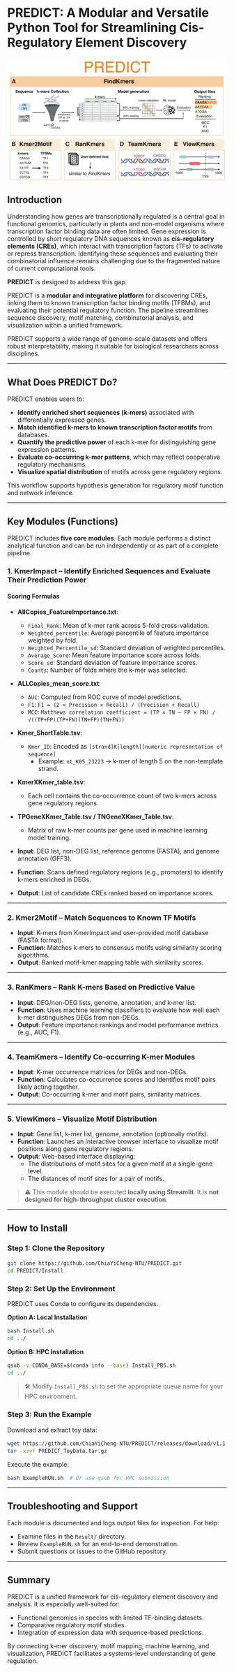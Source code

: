 # PREDICT: A Modular and Versatile Python Tool for Streamlining Cis-Regulatory Element Discovery
![WorkFlow](WorkFlow.jpg)
## Introduction

Understanding how genes are transcriptionally regulated is a central goal in functional genomics, particularly in plants and non-model organisms where transcription factor binding data are often limited. Gene expression is controlled by short regulatory DNA sequences known as **cis-regulatory elements (CREs)**, which interact with transcription factors (TFs) to activate or repress transcription. Identifying these sequences and evaluating their combinatorial influence remains challenging due to the fragmented nature of current computational tools.

**PREDICT** is designed to address this gap.

PREDICT is a **modular and integrative platform** for discovering CREs, linking them to known transcription factor binding motifs (TFBMs), and evaluating their potential regulatory function. The pipeline streamlines sequence discovery, motif matching, combinatorial analysis, and visualization within a unified framework.

PREDICT supports a wide range of genome-scale datasets and offers robust interpretability, making it suitable for biological researchers across disciplines.

---

## What Does PREDICT Do?

PREDICT enables users to:

- **Identify enriched short sequences (k-mers)** associated with differentially expressed genes.
- **Match identified k-mers to known transcription factor motifs** from databases.
- **Quantify the predictive power** of each k-mer for distinguishing gene expression patterns.
- **Evaluate co-occurring k-mer patterns**, which may reflect cooperative regulatory mechanisms.
- **Visualize spatial distribution** of motifs across gene regulatory regions.

This workflow supports hypothesis generation for regulatory motif function and network inference.

---

## Key Modules (Functions)

PREDICT includes **five core modules**. Each module performs a distinct analytical function and can be run independently or as part of a complete pipeline.

### 1. KmerImpact – Identify Enriched Sequences and Evaluate Their Prediction Power

#### Scoring Formulas

- **AllCopies_FeatureImportance.txt**:
  - `Final_Rank`: Mean of k-mer rank across 5-fold cross-validation.
  - `Weighted_percentile`: Average percentile of feature importance weighted by fold.
  - `Weighted_Percentile_sd`: Standard deviation of weighted percentiles.
  - `Average_Score`: Mean feature importance score across folds.
  - `Score_sd`: Standard deviation of feature importance scores.
  - `Counts`: Number of folds where the k-mer was selected.

- **ALLCopies_mean_score.txt**:
  - `AUC`: Computed from ROC curve of model predictions.
  - `F1`: `F1 = (2 × Precision × Recall) / (Precision + Recall)`
  - `MCC`: `Matthews correlation coefficient = (TP × TN – FP × FN) / √((TP+FP)(TP+FN)(TN+FP)(TN+FN))`

- **Kmer_ShortTable.tsv**:
  - `Kmer_ID`: Encoded as `[strand]K[length][numeric representation of sequence]`
    - Example: `nt_K05_23223` → k-mer of length 5 on the non-template strand.

- **KmerXKmer_table.tsv**:
  - Each cell contains the co-occurrence count of two k-mers across gene regulatory regions.

- **TPGeneXKmer_Table.tsv / TNGeneXKmer_Table.tsv**:
  - Matrix of raw k-mer counts per gene used in machine learning model training.

- **Input**: DEG list, non-DEG list, reference genome (FASTA), and genome annotation (GFF3).
- **Function**: Scans defined regulatory regions (e.g., promoters) to identify k-mers enriched in DEGs.
- **Output**: List of candidate CREs ranked based on importance scores.

---

### 2. Kmer2Motif – Match Sequences to Known TF Motifs

- **Input**: K-mers from KmerImpact and user-provided motif database (FASTA format).
- **Function**: Matches k-mers to consensus motifs using similarity scoring algorithms.
- **Output**: Ranked motif-kmer mapping table with similarity scores.

---

### 3. RanKmers – Rank K-mers Based on Predictive Value

- **Input**: DEG/non-DEG lists, genome, annotation, and k-mer list.
- **Function**: Uses machine learning classifiers to evaluate how well each k-mer distinguishes DEGs from non-DEGs.
- **Output**: Feature importance rankings and model performance metrics (e.g., AUC, F1).

---

### 4. TeamKmers – Identify Co-occurring K-mer Modules

- **Input**: K-mer occurrence matrices for DEGs and non-DEGs.
- **Function**: Calculates co-occurrence scores and identifies motif pairs likely acting together.
- **Output**: Co-occurring k-mer and motif pairs, similarity matrices.

---

### 5. ViewKmers – Visualize Motif Distribution

- **Input**: Gene list, k-mer list, genome, annotation (optionally motifs).
- **Function**: Launches an interactive browser interface to visualize motif positions along gene regulatory regions.
- **Output**: Web-based interface displaying:
  - The distributions of motif sites for a given motif at a single-gene level.
  - The distances of motif sites for a pair of motifs.

> ⚠️ This module should be executed **locally using Streamlit**. It is **not designed for high-throughput cluster execution**.

---

## How to Install

### Step 1: Clone the Repository

```bash
git clone https://github.com/ChiaYiCheng-NTU/PREDICT.git
cd PREDICT/Install
```

### Step 2: Set Up the Environment

PREDICT uses Conda to configure its dependencies.

**Option A: Local Installation**

```bash
bash Install.sh
cd ../
```

**Option B: HPC Installation**

```bash
qsub -v CONDA_BASE=$(conda info --base) Install_PBS.sh
cd ../
```

> 🛠 Modify `Install_PBS.sh` to set the appropriate queue name for your HPC environment.

### Step 3: Run the Example

Download and extract toy data:

```bash
wget https://github.com/ChiaYiCheng-NTU/PREDICT/releases/download/v1.1.0/PREDICT_ToyData.tar.gz
tar -xzvf PREDICT_ToyData.tar.gz
```

Execute the example:

```bash
bash ExampleRUN.sh  # Or use qsub for HPC submission
```

---

## Troubleshooting and Support

Each module is documented and logs output files for inspection. For help:

- Examine files in the `Result/` directory.
- Review `ExampleRUN.sh` for an end-to-end demonstration.
- Submit questions or issues to the GitHub repository.

---

## Summary

PREDICT is a unified framework for cis-regulatory element discovery and analysis. It is especially well-suited for:

- Functional genomics in species with limited TF-binding datasets.
- Comparative regulatory motif studies.
- Integration of expression data with sequence-based predictions.

By connecting k-mer discovery, motif mapping, machine learning, and visualization, PREDICT facilitates a systems-level understanding of gene regulation.
